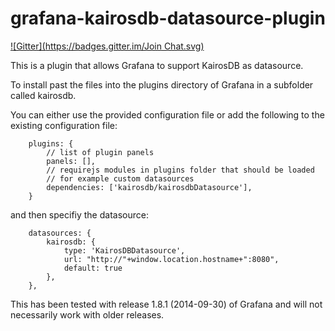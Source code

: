grafana-kairosdb-datasource-plugin
==================================
[![Gitter](https://badges.gitter.im/Join Chat.svg)](https://gitter.im/rdettai/grafana-kairosdb-datasource-plugin?utm_source=badge&utm_medium=badge&utm_campaign=pr-badge&utm_content=badge)

This is a plugin that allows Grafana to support KairosDB as datasource.

To install past the files into the plugins directory of Grafana in a subfolder called kairosdb.

You can either use the provided configuration file or add the following to the existing configuration file:

        plugins: {
            // list of plugin panels
            panels: [],
            // requirejs modules in plugins folder that should be loaded
            // for example custom datasources
            dependencies: ['kairosdb/kairosdbDatasource'],
        }


and then specifiy the datasource:

        datasources: {
            kairosdb: {
                type: 'KairosDBDatasource',
                url: "http://"+window.location.hostname+":8080",
                default: true
            },
        },

This has been tested with release 1.8.1 (2014-09-30) of Grafana and will not necessarily work with older releases.
